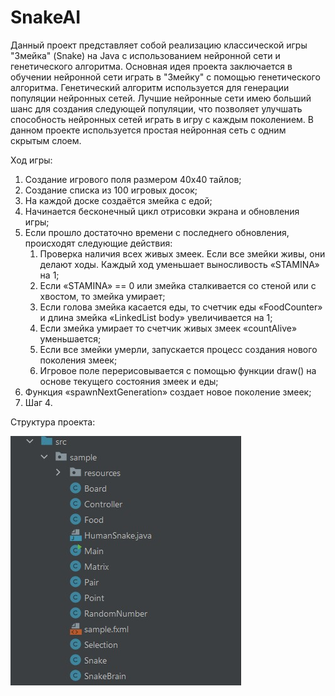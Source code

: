 # SnakeAI

Данный проект представляет собой реализацию классической игры "Змейка" (Snake) на Java с использованием нейронной сети и генетического алгоритма. Основная идея проекта заключается в обучении нейронной сети играть в "Змейку" с помощью генетического алгоритма. Генетический алгоритм используется для генерации популяции нейронных сетей. Лучшие нейронные сети имею больший шанс для создания следующей популяции, что позволяет улучшать способность нейронных сетей играть в игру с каждым поколением. В данном проекте используется простая нейронная сеть с одним скрытым слоем.


Ход игры: 
1. Создание игрового поля размером 40x40 тайлов; 
2.	Создание списка из 100 игровых досок; 
3.	На каждой доске создаётся змейка с едой; 
4.	Начинается бесконечный цикл отрисовки экрана и обновления игры; 
5.	Если прошло достаточно времени с последнего обновления, происходят следующие действия:
      1.	Проверка наличия всех живых змеек. Если все змейки живы, они делают ходы. Каждый ход уменьшает выносливость «STAMINA» на 1; 
      2.	Если «STAMINA» == 0 или змейка сталкивается со стеной или c хвостом, то змейка умирает; 
      3.	Если голова змейка касается еды, то счетчик еды «FoodCounter» и длина змейка «LinkedList<Point> body» увеличивается на 1; 
      4.	Если змейка умирает то счетчик живых змеек «countAlive» уменьшается; 
      5.	Если все змейки умерли, запускается процесс создания нового поколения змеек; 
      6.	Игровое поле перерисовывается с помощью функции draw() на основе текущего состояния змеек и еды; 
6.	Функция «spawnNextGeneration» создает новое поколение змеек; 
7.	Шаг 4.

Структура проекта:

![](src/sample/resources/struct.jpg)
